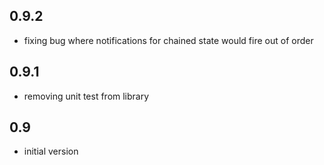 ## 0.9.2

- fixing bug where notifications for chained state would fire out of order

## 0.9.1

- removing unit test from library

## 0.9

- initial version